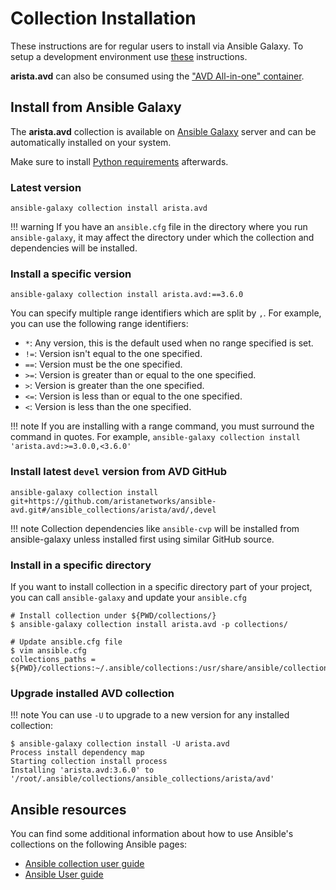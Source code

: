 # Collection Installation

These instructions are for regular users to install via Ansible Galaxy. To setup a development environment use [these](../contribution/setup-environment.md) instructions.

**arista.avd** can also be consumed using the ["AVD All-in-one" container](https://github.com/arista-netdevops-community/avd-all-in-one-container).

## Install from Ansible Galaxy

The **arista.avd** collection is available on [Ansible Galaxy](https://galaxy.ansible.com/arista/avd) server and can be automatically installed on your system.

Make sure to install [Python requirements](requirements.md#additional-python-libraries-required) afterwards.

### Latest version

```shell
ansible-galaxy collection install arista.avd
```

!!! warning
    If you have an `ansible.cfg` file in the directory where you run `ansible-galaxy`, it may affect the directory under which the collection and dependencies will be installed.

### Install a specific version

```shell
ansible-galaxy collection install arista.avd:==3.6.0
```

You can specify multiple range identifiers which are split by `,`. For example, you can use the following range identifiers:

- `*`: Any version, this is the default used when no range specified is set.
- `!=`: Version isn't equal to the one specified.
- `==`: Version must be the one specified.
- `>=`: Version is greater than or equal to the one specified.
- `>`: Version is greater than the one specified.
- `<=`: Version is less than or equal to the one specified.
- `<`: Version is less than the one specified.

!!! note
    If you are installing with a range command, you must surround the command in quotes. For example, `ansible-galaxy collection install 'arista.avd:>=3.0.0,<3.6.0'`

### Install latest `devel` version from AVD GitHub

```shell
ansible-galaxy collection install git+https://github.com/aristanetworks/ansible-avd.git#/ansible_collections/arista/avd/,devel
```

!!! note
    Collection dependencies like `ansible-cvp` will be installed from ansible-galaxy unless installed first using similar GitHub source.

### Install in a specific directory

If you want to install collection in a specific directory part of your project, you can call `ansible-galaxy` and update your `ansible.cfg`

```shell
# Install collection under ${PWD/collections/}
$ ansible-galaxy collection install arista.avd -p collections/

# Update ansible.cfg file
$ vim ansible.cfg
collections_paths = ${PWD}/collections:~/.ansible/collections:/usr/share/ansible/collections
```

### Upgrade installed AVD collection

!!! note
    You can use `-U` to upgrade to a new version for any installed collection:

```shell
$ ansible-galaxy collection install -U arista.avd
Process install dependency map
Starting collection install process
Installing 'arista.avd:3.6.0' to '/root/.ansible/collections/ansible_collections/arista/avd'
```

## Ansible resources

You can find some additional information about how to use Ansible's collections on the following Ansible pages:

- [Ansible collection user guide](https://docs.ansible.com/ansible/latest/user_guide/collections_using.html)
- [Ansible User guide](https://docs.ansible.com/ansible/latest/user_guide/index.html)

